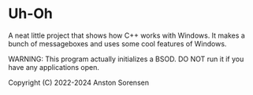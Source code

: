 # Uh-Oh
A neat little project that shows how C++ works with Windows. It makes a bunch of messageboxes and uses some cool features of Windows.

WARNING: This program actually initializes a BSOD. DO NOT run it if you have any applications open.

Copyright (C) 2022-2024 Anston Sorensen